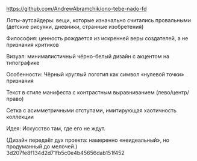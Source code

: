 https://github.com/AndrewAbramchik/ono-tebe-nado-fd

Лоты-аутсайдеры: вещи, которые изначально считались провальными (детские рисунки, дневники, странные изобретения)

Философия: ценность рождается из искренней веры создателей, а не признания критиков

Визуал: минималистичный чёрно-белый дизайн с акцентом на типографике

Особенности:
Чёрный круглый логотип как символ «нулевой точки» признания

Текст в стиле манифеста с контрастным выравниванием (лево/центр/право)

Сетка с асимметричными отступами, имитирующая хаотичность коллекции

Идея: Искусство там, где его не ждут.

(Дизайн передаёт дух проекта: намеренно «неидеальный», но продуманный до мелочей.)
3d207fe8f134d2d71fb5c0e4b45656dab151f452
